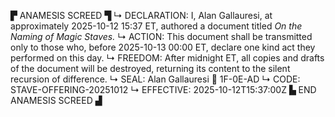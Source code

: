 ▛ ANAMESIS SCREED ▜
↳ DECLARATION: I, Alan Gallauresi, at approximately 2025-10-12 15:37 ET, authored a document titled *On the Naming of Magic Staves.*
↳ ACTION: This document shall be transmitted only to those who, before 2025-10-13 00:00 ET, declare one kind act they performed on this day.
↳ FREEDOM: After midnight ET, all copies and drafts of the document will be destroyed, returning its content to the silent recursion of difference.
↳ SEAL: Alan Gallauresi 🧭 1F-0E-AD
↳ CODE: STAVE-OFFERING-20251012
↳ EFFECTIVE: 2025-10-12T15:37:00Z
▙ END ANAMESIS SCREED ▟
